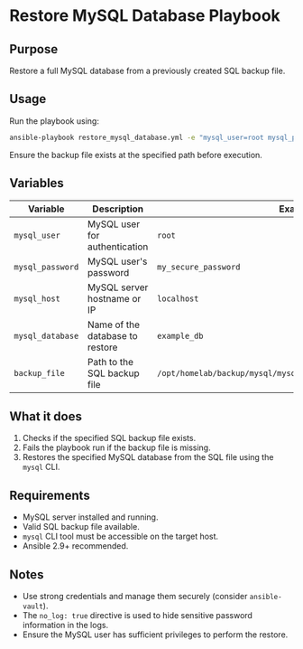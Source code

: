 # Restore MySQL Database Playbook

## Purpose

Restore a full MySQL database from a previously created SQL backup file.

## Usage

Run the playbook using:

```bash
ansible-playbook restore_mysql_database.yml -e "mysql_user=root mysql_password=your_password mysql_database=mydb"
```

Ensure the backup file exists at the specified path before execution.

## Variables

| Variable         | Description                     | Example                                                         |
| ---------------- | ------------------------------- | --------------------------------------------------------------- |
| `mysql_user`     | MySQL user for authentication   | `root`                                                          |
| `mysql_password` | MySQL user's password           | `my_secure_password`                                            |
| `mysql_host`     | MySQL server hostname or IP     | `localhost`                                                     |
| `mysql_database` | Name of the database to restore | `example_db`                                                    |
| `backup_file`    | Path to the SQL backup file     | `/opt/homelab/backup/mysql/mysql_backup_example_db_restore.sql` |

## What it does

1. Checks if the specified SQL backup file exists.
2. Fails the playbook run if the backup file is missing.
3. Restores the specified MySQL database from the SQL file using the `mysql` CLI.

## Requirements

* MySQL server installed and running.
* Valid SQL backup file available.
* `mysql` CLI tool must be accessible on the target host.
* Ansible 2.9+ recommended.

## Notes

* Use strong credentials and manage them securely (consider `ansible-vault`).
* The `no_log: true` directive is used to hide sensitive password information in the logs.
* Ensure the MySQL user has sufficient privileges to perform the restore.
